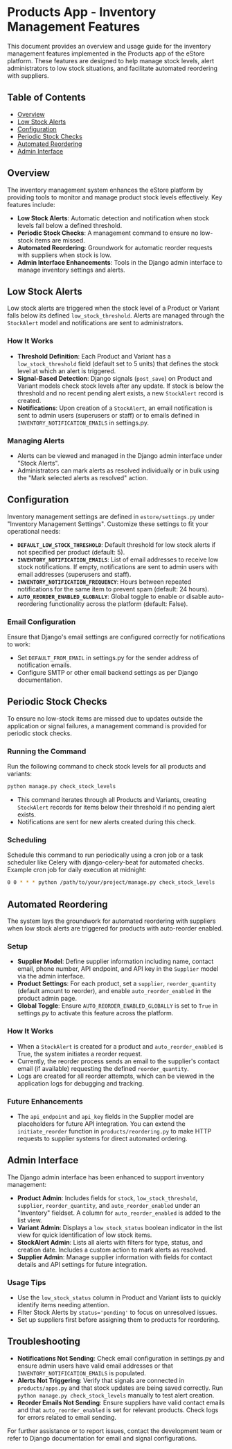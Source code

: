 # Products App - Inventory Management Features

This document provides an overview and usage guide for the inventory management features implemented in the Products app of the eStore platform. These features are designed to help manage stock levels, alert administrators to low stock situations, and facilitate automated reordering with suppliers.

## Table of Contents
- [Overview](#overview)
- [Low Stock Alerts](#low-stock-alerts)
- [Configuration](#configuration)
- [Periodic Stock Checks](#periodic-stock-checks)
- [Automated Reordering](#automated-reordering)
- [Admin Interface](#admin-interface)

## Overview
The inventory management system enhances the eStore platform by providing tools to monitor and manage product stock levels effectively. Key features include:
- **Low Stock Alerts**: Automatic detection and notification when stock levels fall below a defined threshold.
- **Periodic Stock Checks**: A management command to ensure no low-stock items are missed.
- **Automated Reordering**: Groundwork for automatic reorder requests with suppliers when stock is low.
- **Admin Interface Enhancements**: Tools in the Django admin interface to manage inventory settings and alerts.

## Low Stock Alerts
Low stock alerts are triggered when the stock level of a Product or Variant falls below its defined `low_stock_threshold`. Alerts are managed through the `StockAlert` model and notifications are sent to administrators.

### How It Works
- **Threshold Definition**: Each Product and Variant has a `low_stock_threshold` field (default set to 5 units) that defines the stock level at which an alert is triggered.
- **Signal-Based Detection**: Django signals (`post_save`) on Product and Variant models check stock levels after any update. If stock is below the threshold and no recent pending alert exists, a new `StockAlert` record is created.
- **Notifications**: Upon creation of a `StockAlert`, an email notification is sent to admin users (superusers or staff) or to emails defined in `INVENTORY_NOTIFICATION_EMAILS` in settings.py.

### Managing Alerts
- Alerts can be viewed and managed in the Django admin interface under "Stock Alerts".
- Administrators can mark alerts as resolved individually or in bulk using the "Mark selected alerts as resolved" action.

## Configuration
Inventory management settings are defined in `estore/settings.py` under "Inventory Management Settings". Customize these settings to fit your operational needs:

- **`DEFAULT_LOW_STOCK_THRESHOLD`**: Default threshold for low stock alerts if not specified per product (default: 5).
- **`INVENTORY_NOTIFICATION_EMAILS`**: List of email addresses to receive low stock notifications. If empty, notifications are sent to admin users with email addresses (superusers and staff).
- **`INVENTORY_NOTIFICATION_FREQUENCY`**: Hours between repeated notifications for the same item to prevent spam (default: 24 hours).
- **`AUTO_REORDER_ENABLED_GLOBALLY`**: Global toggle to enable or disable auto-reordering functionality across the platform (default: False).

### Email Configuration
Ensure that Django's email settings are configured correctly for notifications to work:
- Set `DEFAULT_FROM_EMAIL` in settings.py for the sender address of notification emails.
- Configure SMTP or other email backend settings as per Django documentation.

## Periodic Stock Checks
To ensure no low-stock items are missed due to updates outside the application or signal failures, a management command is provided for periodic stock checks.

### Running the Command
Run the following command to check stock levels for all products and variants:
```bash
python manage.py check_stock_levels
```
- This command iterates through all Products and Variants, creating `StockAlert` records for items below their threshold if no pending alert exists.
- Notifications are sent for new alerts created during this check.

### Scheduling
Schedule this command to run periodically using a cron job or a task scheduler like Celery with django-celery-beat for automated checks. Example cron job for daily execution at midnight:
```bash
0 0 * * * python /path/to/your/project/manage.py check_stock_levels
```

## Automated Reordering
The system lays the groundwork for automated reordering with suppliers when low stock alerts are triggered for products with auto-reorder enabled.

### Setup
- **Supplier Model**: Define supplier information including name, contact email, phone number, API endpoint, and API key in the `Supplier` model via the admin interface.
- **Product Settings**: For each product, set a `supplier`, `reorder_quantity` (default amount to reorder), and enable `auto_reorder_enabled` in the product admin page.
- **Global Toggle**: Ensure `AUTO_REORDER_ENABLED_GLOBALLY` is set to `True` in settings.py to activate this feature across the platform.

### How It Works
- When a `StockAlert` is created for a product and `auto_reorder_enabled` is True, the system initiates a reorder request.
- Currently, the reorder process sends an email to the supplier's contact email (if available) requesting the defined `reorder_quantity`.
- Logs are created for all reorder attempts, which can be viewed in the application logs for debugging and tracking.

### Future Enhancements
- The `api_endpoint` and `api_key` fields in the Supplier model are placeholders for future API integration. You can extend the `initiate_reorder` function in `products/reordering.py` to make HTTP requests to supplier systems for direct automated ordering.

## Admin Interface
The Django admin interface has been enhanced to support inventory management:
- **Product Admin**: Includes fields for `stock`, `low_stock_threshold`, `supplier`, `reorder_quantity`, and `auto_reorder_enabled` under an "Inventory" fieldset. A column for `auto_reorder_enabled` is added to the list view.
- **Variant Admin**: Displays a `low_stock_status` boolean indicator in the list view for quick identification of low stock items.
- **StockAlert Admin**: Lists all alerts with filters for type, status, and creation date. Includes a custom action to mark alerts as resolved.
- **Supplier Admin**: Manage supplier information with fields for contact details and API settings for future integration.

### Usage Tips
- Use the `low_stock_status` column in Product and Variant lists to quickly identify items needing attention.
- Filter Stock Alerts by `status='pending'` to focus on unresolved issues.
- Set up suppliers first before assigning them to products for reordering.

## Troubleshooting
- **Notifications Not Sending**: Check email configuration in settings.py and ensure admin users have valid email addresses or that `INVENTORY_NOTIFICATION_EMAILS` is populated.
- **Alerts Not Triggering**: Verify that signals are connected in `products/apps.py` and that stock updates are being saved correctly. Run `python manage.py check_stock_levels` manually to test alert creation.
- **Reorder Emails Not Sending**: Ensure suppliers have valid contact emails and that `auto_reorder_enabled` is set for relevant products. Check logs for errors related to email sending.

For further assistance or to report issues, contact the development team or refer to Django documentation for email and signal configurations.
